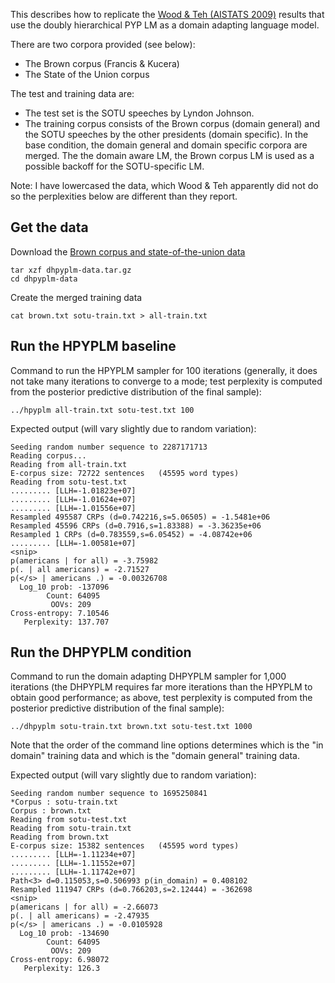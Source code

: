 This describes how to replicate the [Wood & Teh (AISTATS 2009)](http://machinelearning.wustl.edu/mlpapers/paper_files/AISTATS09_WoodT.pdf) results that use the doubly hierarchical PYP LM as a domain adapting language model.

There are two corpora provided (see below):
 * The Brown corpus (Francis & Kucera)
 * The State of the Union corpus

The test and training data are:
 * The test set is the SOTU speeches by Lyndon Johnson.
 * The training corpus consists of the Brown corpus (domain general) and the SOTU speeches by the other presidents (domain specific). In the base condition, the domain general and domain specific corpora are merged. The the domain aware LM, the Brown corpus LM is used as a possible backoff for the SOTU-specific LM.

Note: I have lowercased the data, which Wood & Teh apparently did not do so the perplexities below are different than they report.

## Get the data

Download the [Brown corpus and state-of-the-union data](http://demo.clab.cs.cmu.edu/cdyer/dhpyplm-data.tar.gz)

    tar xzf dhpyplm-data.tar.gz
    cd dhpyplm-data

Create the merged training data

    cat brown.txt sotu-train.txt > all-train.txt

## Run the HPYPLM baseline

Command to run the HPYPLM sampler for 100 iterations (generally, it does not take many iterations to converge to a mode; test perplexity is computed from the posterior predictive distribution of the final sample):

    ../hpyplm all-train.txt sotu-test.txt 100

Expected output (will vary slightly due to random variation):

    Seeding random number sequence to 2287171713
    Reading corpus...
    Reading from all-train.txt
    E-corpus size: 72722 sentences	 (45595 word types)
    Reading from sotu-test.txt
    ......... [LLH=-1.01823e+07]
    ......... [LLH=-1.01624e+07]
    ......... [LLH=-1.01556e+07]
    Resampled 495587 CRPs (d=0.742216,s=5.06505) = -1.5481e+06
    Resampled 45596 CRPs (d=0.7916,s=1.83388) = -3.36235e+06
    Resampled 1 CRPs (d=0.783559,s=6.05452) = -4.08742e+06
    ......... [LLH=-1.00581e+07]
    <snip>
    p(americans | for all) = -3.75982
    p(. | all americans) = -2.71527
    p(</s> | americans .) = -0.00326708
      Log_10 prob: -137096
            Count: 64095
             OOVs: 209
    Cross-entropy: 7.10546
       Perplexity: 137.707

## Run the DHPYPLM condition

Command to run the domain adapting DHPYPLM sampler for 1,000 iterations (the DHPYPLM requires far more iterations than the HPYPLM to obtain good performance; as above, test perplexity is computed from the posterior predictive distribution of the final sample):

    ../dhpyplm sotu-train.txt brown.txt sotu-test.txt 1000

Note that the order of the command line options determines which is the "in domain" training data and which is the "domain general" training data.

Expected output (will vary slightly due to random variation):

    Seeding random number sequence to 1695250841
    *Corpus : sotu-train.txt
    Corpus : brown.txt
    Reading from sotu-test.txt
    Reading from sotu-train.txt
    Reading from brown.txt
    E-corpus size: 15382 sentences	 (45595 word types)
    ......... [LLH=-1.11234e+07]
    ......... [LLH=-1.11552e+07]
    ......... [LLH=-1.11742e+07]
    Path<3> d=0.115053,s=0.506993 p(in_domain) = 0.408102
    Resampled 111947 CRPs (d=0.766203,s=2.12444) = -362698
    <snip>
    p(americans | for all) = -2.66073
    p(. | all americans) = -2.47935
    p(</s> | americans .) = -0.0105928
      Log_10 prob: -134690
            Count: 64095
             OOVs: 209
    Cross-entropy: 6.98072
       Perplexity: 126.3

